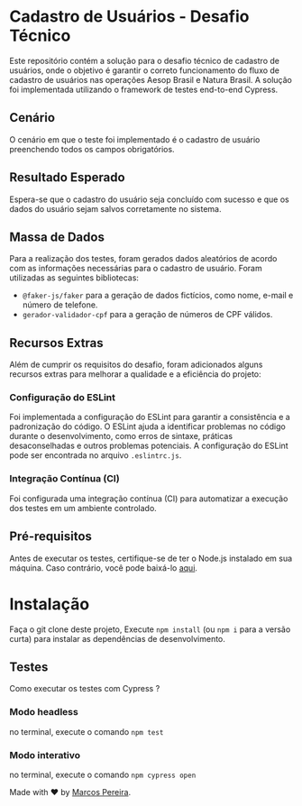 # Cadastro de Usuários - Desafio Técnico

Este repositório contém a solução para o desafio técnico de cadastro de usuários, onde o objetivo é garantir o correto funcionamento do fluxo de cadastro de usuários nas operações Aesop Brasil e Natura Brasil. A solução foi implementada utilizando o framework de testes end-to-end Cypress.

## Cenário

O cenário em que o teste foi implementado é o cadastro de usuário preenchendo todos os campos obrigatórios.

## Resultado Esperado

Espera-se que o cadastro do usuário seja concluído com sucesso e que os dados do usuário sejam salvos corretamente no sistema.

## Massa de Dados

Para a realização dos testes, foram gerados dados aleatórios de acordo com as informações necessárias para o cadastro de usuário. Foram utilizadas as seguintes bibliotecas:

- `@faker-js/faker` para a geração de dados fictícios, como nome, e-mail e número de telefone.
- `gerador-validador-cpf` para a geração de números de CPF válidos.

## Recursos Extras

Além de cumprir os requisitos do desafio, foram adicionados alguns recursos extras para melhorar a qualidade e a eficiência do projeto:

### Configuração do ESLint

Foi implementada a configuração do ESLint para garantir a consistência e a padronização do código. O ESLint ajuda a identificar problemas no código durante o desenvolvimento, como erros de sintaxe, práticas desaconselhadas e outros problemas potenciais. A configuração do ESLint pode ser encontrada no arquivo `.eslintrc.js`.

### Integração Contínua (CI)

Foi configurada uma integração contínua (CI) para automatizar a execução dos testes em um ambiente controlado.

## Pré-requisitos

Antes de executar os testes, certifique-se de ter o Node.js instalado em sua máquina. Caso contrário, você pode baixá-lo [aqui](https://nodejs.org/).

# Instalação

Faça o git clone deste projeto,
Execute `npm install` (ou `npm i` para a versão curta) para instalar as dependências de desenvolvimento.

## Testes

Como executar os testes com Cypress ? 

### Modo headless

no terminal, execute o comando `npm test`


### Modo interativo

no terminal, execute o comando `npm cypress open`

Made with ❤️ by [Marcos Pereira](https://github.com/MarcosPereira1).

